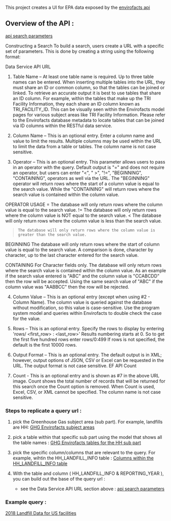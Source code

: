This project creates a UI for EPA data exposed by the [envirofacts api](https://www.epa.gov/enviro/envirofacts-data-service-api)

## Overview of the API :

[api search parameters](https://www.epa.gov/enviro/envirofacts-data-service-api#metadata)

Constructing a Search
To build a search, users create a URL with a specific set of parameters. This is done by creating a string using the following format:

Data Service API URL

1. Table Name – At least one table name is required. Up to three table names can be entered. When inserting multiple tables into the URL, they must share an ID or common column, so that the tables can be joined or linked. To retrieve an accurate output it is best to use tables that share an ID column. For example, within the tables that make up the TRI Facility Information, they each share an ID column known as TRI_FACILITY_ID. This can be visually seen within the Envirofacts model pages for various subject areas like TRI Facility Information. Please refer to the Envirofacts database metadata to locate tables that can be joined via ID columns within the RESTful data service.

2. Column Name – This is an optional entry. Enter a column name and value to limit the results. Multiple columns may be used within the URL to limit the data from a table or tables. The column name is not case sensitive.

3. Operator – This is an optional entry. This parameter allows users to pass in an operator with the query. Default output is "=" and does not require an operator, but users can enter "<", " >", "!=", "BEGINNING", "CONTAINING", operators as well via the URL. The "BEGINNING" operator will return rows where the start of a column value is equal to the search value. While the "CONTAINING" will return rows where the search value is contained within the column value.

OPERATOR USAGE
= The database will only return rows where the column value is equal to the search value.
!= The database will only return rows where the column value is NOT equal to the search value.
< The database will only return rows where the column value is less than the search value.

>     The database will only return rows where the column value is greater than the search value.

BEGINNING The database will only return rows where the start of column value is equal to the search value. A comparison is done, character by character, up to the last character entered for the search value.

CONTAINING For Character fields only. The database will only return rows where the search value is contained within the column value. As an example if the search value entered is "ABC" and the column value is "CCABCDD" then the row will be accepted. Using the same search value of "ABC" if the column value was "AABBCC" then the row will be rejected.

4. Column Value – This is an optional entry (except when using #2 - Column Name). The column value is queried against the database without modification, so this value is case-sensitive. Use the program system model and queries within Envirofacts to double check the case for the value.

5. Rows – This is an optional entry. Specify the rows to display by entering 'rows/ <first_row> : <last_row>' Results numbering starts at 0. So to get the first five hundred rows enter rows/0:499 If rows is not specified, the default is the first 10000 rows.

6. Output Format – This is an optional entry. The default output is in XML; however, output options of JSON, CSV or Excel can be requested in the URL. The output format is not case sensitive.
   EF API Count

7. Count - This is an optional entry and is shown as #7 in the above URL image. Count shows the total number of records that will be returned for this search once the Count option is removed. When Count is used, Excel, CSV, or XML cannot be specified. The column name is not case sensitive.

### Steps to replicate a query url :

1. pick the Greenhouse Gas subject area (sub part). For example, landfills are HH:
   [GHG Envirofacts subject areas](https://www.epa.gov/enviro/greenhouse-gas-model)

2. pick a table within that specific sub part using the model that shows all the table names :
   [GHG Envirofacts tables for the HH sub part](https://www.epa.gov/enviro/greenhouse-gas-subpart-hh-model)

3. pick the specific column/columns that are relevant to the query. For example, wihtin the HH_LANDFILL_INFO table :
   [Columns within the HH_LANDFILL_INFO table](https://enviro.epa.gov/enviro/ef_metadata_html.ef_metadata_table?p_table_name=HH_LANDFILL_INFO&p_topic=GHG)

4. With the table and column ( HH_LANDFILL_INFO & REPORTING_YEAR ), you can build out the base of the query url :
   - see the Data Service API URL section above : [api search parameters](https://www.epa.gov/enviro/envirofacts-data-service-api#metadata)

### Example query :

[2018 Landfill Data for US facilities](https://enviro.epa.gov/enviro/efservice/HH_LANDFILL_INFO/REPORTING_YEAR/=/2018/rows/0:499/JSON)
